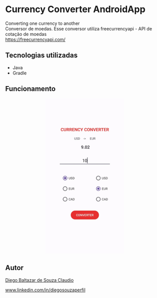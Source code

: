 # Currency Converter AndroidApp
 Converting one currency to another 
</br>
Conversor de moedas.
Esse conversor utiliza freecurrencyapi - API de cotação de moedas </br>
https://freecurrencyapi.com/

## Tecnologias utilizadas
- Java
- Gradle

## Funcionamento
<p align="center">
 <img src="https://github.com/SouzaDiegoCl/Currency-Converter-AndroidApp/blob/main/UTILS/exampleReadme.jpeg" width="250"> 
</p>




## Autor
 [Diego Baltazar de Souza Claudio](https://github.com/SouzaDiegoCl)

www.linkedin.com/in/diegosouzaperfil

